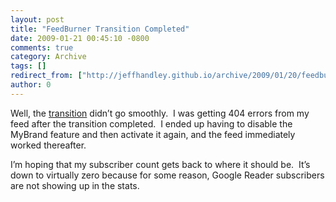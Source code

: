 ```yaml
---
layout: post
title: "FeedBurner Transition Completed"
date: 2009-01-21 00:45:10 -0800
comments: true
category: Archive
tags: []
redirect_from: ["http://jeffhandley.github.io/archive/2009/01/20/feedburner-transition-completed.aspx"]
author: 0
---
```

<!-- more -->
<p>Well, the <a href="http://blog.jeffhandley.com/archive/2009/01/19/feedburner-transition.aspx" target="_blank">transition</a> didn’t go smoothly.  I was getting 404 errors from my feed after the transition completed.  I ended up having to disable the MyBrand feature and then activate it again, and the feed immediately worked thereafter.</p>  <p>I’m hoping that my subscriber count gets back to where it should be.  It’s down to virtually zero because for some reason, Google Reader subscribers are not showing up in the stats.</p>


